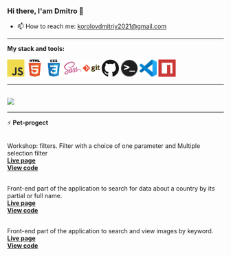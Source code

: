 ### Hi there, I'am Dmitro 👋
- 📫 How to reach me: korolovdmitriy2021@gmail.com
***


**My stack and tools:** </br>
</br>
<img src="https://raw.githubusercontent.com/github/explore/80688e429a7d4ef2fca1e82350fe8e3517d3494d/topics/javascript/javascript.png" height="40">
<img src="https://raw.githubusercontent.com/github/explore/80688e429a7d4ef2fca1e82350fe8e3517d3494d/topics/html/html.png" height="40">
<img src="https://raw.githubusercontent.com/github/explore/80688e429a7d4ef2fca1e82350fe8e3517d3494d/topics/css/css.png" height="40">
<img src="https://raw.githubusercontent.com/github/explore/80688e429a7d4ef2fca1e82350fe8e3517d3494d/topics/sass/sass.png" height="40">
<img src="https://raw.githubusercontent.com/github/explore/80688e429a7d4ef2fca1e82350fe8e3517d3494d/topics/git/git.png" height="40">
<img src="https://raw.githubusercontent.com/github/explore/78df643247d429f6cc873026c0622819ad797942/topics/github/github.png" height="40">
<img src="https://raw.githubusercontent.com/github/explore/80688e429a7d4ef2fca1e82350fe8e3517d3494d/topics/terminal/terminal.png" height="40">
<img src="https://raw.githubusercontent.com/github/explore/80688e429a7d4ef2fca1e82350fe8e3517d3494d/topics/visual-studio-code/visual-studio-code.png" height="40">
<img src="https://raw.githubusercontent.com/github/explore/80688e429a7d4ef2fca1e82350fe8e3517d3494d/topics/npm/npm.png" height="40">

***

</br>
<a target="_blank" rel="noopener noreferrer" href="https://www.codewars.com/users/korolovdmitro"><img src="https://www.codewars.com/users/korolovdmitro/badges/large"></img></a>

***

⚡ **Pet-progect**</br></br>

Workshop: filters. Filter with a choice of one parameter and Multiple selection filter</br>
<a target="_blank" rel="noopener noreferrer" href="https://korolovdmitriy.github.io/Patterns/">**Live page**</img></a></br>
<a target="_blank" rel="noopener noreferrer" href="https://github.com/korolovdmitriy/Patterns">**View code**</img></a>
</br></br>

Front-end part of the application to search for data about a country by its partial or full name.</br>
<a target="_blank" rel="noopener noreferrer" href="https://korolovdmitriy.github.io/goit-js-hw-10/">**Live page**</img></a></br>
<a target="_blank" rel="noopener noreferrer" href="https://github.com/korolovdmitriy/goit-js-hw-10">**View code**</img></a>
</br></br>

Front-end part of the application to search and view images by keyword.</br>
<a target="_blank" rel="noopener noreferrer" href="">**Live page**</img></a></br>
<a target="_blank" rel="noopener noreferrer" href="">**View code**</img></a>

<!--
**korolovdmitriy/korolovdmitriy** is a ✨ _special_ ✨ repository because its `README.md` (this file) appears on your GitHub profile.



Here are some ideas to get you started:

- 🔭 I’m currently working on ...
- 🌱 I’m currently learning <br>JavaScript / React JS / Node.js</br>
- 👯 I’m looking to collaborate on ...
- 🤔 I’m looking for help with ...
- 💬 Ask me about ...
- 📫 How to reach me: ...
- 😄 Pronouns: ...
- ⚡ Fun fact: ...
-->
